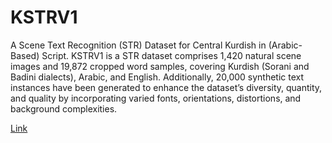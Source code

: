 # KSTRV1
A Scene Text Recognition (STR) Dataset for Central Kurdish in (Arabic-Based) Script.
KSTRV1 is a STR dataset comprises 1,420 natural scene images and 19,872 cropped word samples, covering Kurdish (Sorani and Badini dialects), Arabic, and English. Additionally, 20,000 synthetic text instances have been generated to enhance the dataset’s diversity, quantity, and quality by incorporating varied fonts, orientations, distortions, and background complexities.

<a href='https://doi.org/10.5281/zenodo.15038953' target="_blank">Link</a>
